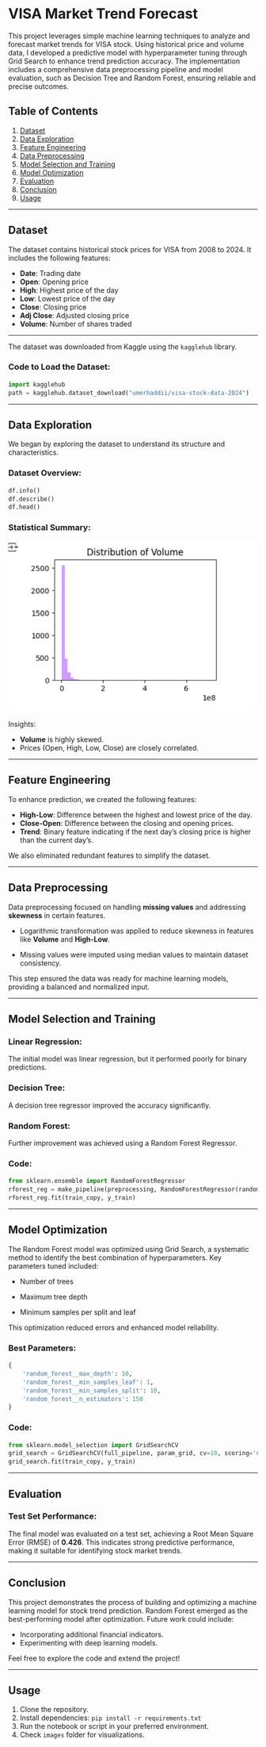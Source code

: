 # VISA Market Trend Forecast
This project leverages simple machine learning techniques to analyze and forecast market trends for VISA stock. Using historical price and volume data, I developed a predictive model with hyperparameter tuning through Grid Search to enhance trend prediction accuracy. The implementation includes a comprehensive data preprocessing pipeline and model evaluation, such as Decision Tree and Random Forest, ensuring reliable and precise outcomes. 

## Table of Contents
1. [Dataset](#dataset)
2. [Data Exploration](#data-exploration)
3. [Feature Engineering](#feature-engineering)
4. [Data Preprocessing](#data-preprocessing)
5. [Model Selection and Training](#model-selection-and-training)
6. [Model Optimization](#model-optimization)
7. [Evaluation](#evaluation)
8. [Conclusion](#conclusion)
9. [Usage](#usage)

---

## Dataset
The dataset contains historical stock prices for VISA from 2008 to 2024. It includes the following features:
- **Date**: Trading date
- **Open**: Opening price
- **High**: Highest price of the day
- **Low**: Lowest price of the day
- **Close**: Closing price
- **Adj Close**: Adjusted closing price
- **Volume**: Number of shares traded

---

The dataset was downloaded from Kaggle using the `kagglehub` library.

### Code to Load the Dataset:
```python
import kagglehub
path = kagglehub.dataset_download("umerhaddii/visa-stock-data-2024")
```
---

## Data Exploration
We began by exploring the dataset to understand its structure and characteristics.

### Dataset Overview:
```python
df.info()
df.describe()
df.head()
```

### Statistical Summary:
![Histogram of Volume](images/Histogram_of_Volume.png)

Insights:
- **Volume** is highly skewed.
- Prices (Open, High, Low, Close) are closely correlated.

---

## Feature Engineering
To enhance prediction, we created the following features:
- **High-Low**: Difference between the highest and lowest price of the day.
- **Close-Open**: Difference between the closing and opening prices.
- **Trend**: Binary feature indicating if the next day’s closing price is higher than the current day’s.

We also eliminated redundant features to simplify the dataset.

---

## Data Preprocessing
Data preprocessing focused on handling **missing values** and addressing **skewness** in certain features.

- Logarithmic transformation was applied to reduce skewness in features like **Volume** and **High-Low**.

- Missing values were imputed using median values to maintain dataset consistency.

This step ensured the data was ready for machine learning models, providing a balanced and normalized input.

---

## Model Selection and Training

### Linear Regression:
The initial model was linear regression, but it performed poorly for binary predictions.

### Decision Tree:
A decision tree regressor improved the accuracy significantly.

### Random Forest:
Further improvement was achieved using a Random Forest Regressor.

### Code:
```python
from sklearn.ensemble import RandomForestRegressor
rforest_reg = make_pipeline(preprocessing, RandomForestRegressor(random_state=42))
rforest_reg.fit(train_copy, y_train)
```
---

## Model Optimization
The Random Forest model was optimized using Grid Search, a systematic method to identify the best combination of hyperparameters. Key parameters tuned included:

- Number of trees

- Maximum tree depth

- Minimum samples per split and leaf

This optimization reduced errors and enhanced model reliability.

### Best Parameters:
```python
{
    'random_forest__max_depth': 10,
    'random_forest__min_samples_leaf': 1,
    'random_forest__min_samples_split': 10,
    'random_forest__n_estimators': 150
}
```

### Code:
```python
from sklearn.model_selection import GridSearchCV
grid_search = GridSearchCV(full_pipeline, param_grid, cv=10, scoring='neg_root_mean_squared_error', n_jobs=-1)
grid_search.fit(train_copy, y_train)
```
---

## Evaluation

### Test Set Performance:
The final model was evaluated on a test set, achieving a Root Mean Square Error (RMSE) of **0.426**. This indicates strong predictive performance, making it suitable for identifying stock market trends.


---

## Conclusion
This project demonstrates the process of building and optimizing a machine learning model for stock trend prediction. Random Forest emerged as the best-performing model after optimization. Future work could include:
- Incorporating additional financial indicators.
- Experimenting with deep learning models.

Feel free to explore the code and extend the project!

---

## Usage
1. Clone the repository.
2. Install dependencies: `pip install -r requirements.txt`
3. Run the notebook or script in your preferred environment.
4. Check `images` folder for visualizations.


